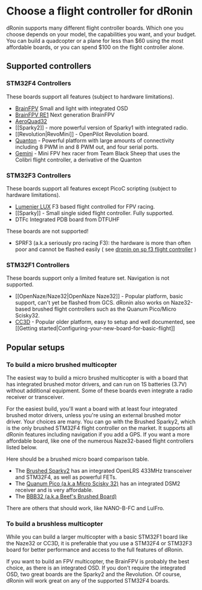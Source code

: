 # Choose a flight controller for dRonin

dRonin supports many different flight controller boards. Which one you choose depends on your model, the capabilities you want, and your budget. You can build a quadcopter or a plane for less than $60 using the most affordable boards, or you can spend $100 on the flight controller alone.

## Supported controllers

### STM32F4 Controllers
These boards support all features (subject to hardware limitations).
* [BrainFPV](http://brainfpv.com/) Small and light with integrated OSD
* [BrainFPV RE1](http://brainfpv.com) Next generation BrainFPV
* [AeroQuad32](http://aeroquad.com/showwiki.php?title=AeroQuad32-Flight-Control-Board-v2)
* [[Sparky2]] - more powerful version of Sparky1 with integrated radio.
* [[Revolution|RevoMini]] - OpenPilot Revolution board.
* [Quanton](http://www.quantec-networks.de/shop/en/quanton/1/quanton-flight-control-rev.-1) - Powerful platform with large amounts of connectivity including 8 PWM in and 8 PWM out, and four serial ports.
* [Gemini](http://www.team-blacksheep.com/products/prod:gemini) - Mini FPV hex racer from Team Black Sheep that uses the Colibri flight controller, a derivative of the Quanton

### STM32F3 Controllers
These boards support all features except PicoC scripting (subject to hardware limitations).
* [Lumenier LUX](http://www.getfpv.com/lumenier-lux-flight-controller.html) F3 based flight controlled for FPV racing.
* [[Sparky]] - Small single sided flight controller. Fully supported.
* DTFc Integrated PDB board from DTFUHF

These boards are not supported!
* SPRF3 (a.k.a seriously pro racing F3): the hardware is more than often poor and cannot be flashed easily ( see [dronin on sp f3 flight controller](https://forum.dronin.org/forum/d/239-dronin-on-sp-f3-flight-controller) )

### STM32F1 Controllers
These boards support only a limited feature set. Navigation is not supported.
* [[OpenNaze/Naze32|OpenNaze Naze32]] - Popular platform, basic support, can't yet be flashed from GCS. dRonin also works on Naze32-based brushed flight controllers such as the Quanum Pico/Micro Scisky32.
* [CC3D](http://www.openpilot.org/products/openpilot-coptercontrol-platform/) - Popular older platform, easy to setup and well documented, see [[Getting started|Configuring-your-new-board-for-basic-flight]]

## Popular setups

### To build a micro brushed multicopter

The easiest way to build a micro brushed multicopter is with a board that has integrated brushed motor drivers, and can run on 1S batteries (3.7V) without additional equipment. Some of these boards even integrate a radio receiver or transceiver.

For the easiest build, you'll want a board with at least four integrated brushed motor drivers, unless you're using an external brushed motor driver. Your choices are many.  You can go with the Brushed Sparky2, which is the only brushed STM32F4 flight controller on the market. It supports all dRonin features including navigation if you add a GPS. If you want a more affordable board, like one of the numerous Naze32-based flight controllers listed below.

Here should be a brushed micro board comparison table.
* The [Brushed Sparky2](http://buildandcrash.blogspot.fr/2015/03/brushedsparky-v02.html) has an integrated OpenLRS 433MHz transceiver and STM32F4, as well as powerful FETs.
* The [Quanum Pico (a.k.a Micro Scisky 32)](http://www.hobbyking.com/hobbyking/store/__86503__Quanum_Pico_32bit_Brushed_Flight_Control_Board.html) has an integrated DSM2 receiver and is very affordable.
* The [BBB32 (a.k.a Beef's Brushed Board)](http://fisselrc.com/BBB32/rev1/BBB32v1_user_guide.html)

There are others that should work, like NANO-B-FC and LulFro.

### To build a brushless multicopter

While you can build a larger multicopter with a basic STM32F1 board like the Naze32 or CC3D, it is preferable that you use a STM32F4 or STM32F3 board for better performance and access to the full features of dRonin.

If you want to build an FPV multicopter, the BrainFPV is probably the best choice, as there is an integrated OSD. If you don't require the integrated OSD, two great boards are the Sparky2 and the Revolution. Of course, dRonin will work great on any of the supported STM32F4 boards.
